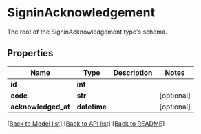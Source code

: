 # SigninAcknowledgement

The root of the SigninAcknowledgement type's schema.

## Properties
Name | Type | Description | Notes
------------ | ------------- | ------------- | -------------
**id** | **int** |  | 
**code** | **str** |  | [optional] 
**acknowledged_at** | **datetime** |  | [optional] 

[[Back to Model list]](../README.md#documentation-for-models) [[Back to API list]](../README.md#documentation-for-api-endpoints) [[Back to README]](../README.md)


